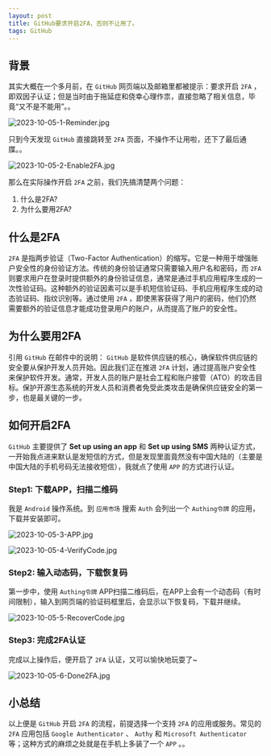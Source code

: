 ```yaml
---
layout: post
title: GitHub要求开启2FA，否则不让用了。
tags: GitHub
---
```


## 背景

其实大概在一个多月前，在 `GitHub` 网页端以及邮箱里都被提示：要求开启 `2FA` ，即双因子认证；但是当时由于拖延症和侥幸心理作祟，直接忽略了相关信息，毕竟“又不是不能用”。。

![2023-10-05-1-Reminder.jpg](https://github.com/heartsuit/heartsuit.github.io/raw/master/pictures/2023-10-05-1-Reminder.jpg)

只到今天发现 `GitHub` 直接跳转至 `2FA` 页面，不操作不让用啦，还下了最后通牒。。

![2023-10-05-2-Enable2FA.jpg](https://github.com/heartsuit/heartsuit.github.io/raw/master/pictures/2023-10-05-2-Enable2FA.jpg)

那么在实际操作开启 `2FA` 之前，我们先搞清楚两个问题：
1. 什么是2FA?
2. 为什么要用2FA?

## 什么是2FA

`2FA` 是指两步验证（Two-Factor Authentication）的缩写。它是一种用于增强账户安全性的身份验证方法。传统的身份验证通常只需要输入用户名和密码，而 `2FA` 则要求用户在登录时提供额外的身份验证信息，通常是通过手机应用程序生成的一次性验证码。这种额外的验证因素可以是手机短信验证码、手机应用程序生成的动态验证码、指纹识别等。通过使用 `2FA` ，即使黑客获得了用户的密码，他们仍然需要额外的验证信息才能成功登录用户的账户，从而提高了账户的安全性。

## 为什么要用2FA

引用 `GitHub` 在邮件中的说明： `GitHub` 是软件供应链的核心，确保软件供应链的安全要从保护开发人员开始。因此我们正在推进 `2FA` 计划，通过提高账户安全性来保护软件开发。通常，开发人员的账户是社会工程和账户接管（ATO）的攻击目标。保护开源生态系统的开发人员和消费者免受此类攻击是确保供应链安全的第一步，也是最关键的一步。

## 如何开启2FA

`GitHub` 主要提供了 **Set up using an app** 和 **Set up using SMS** 两种认证方式，一开始我点进来默认是发短信的方式，但是发现里面竟然没有中国大陆的（主要是中国大陆的手机号码无法接收短信），我就点了使用 `APP` 的方式进行认证。

### Step1: 下载APP，扫描二维码

我是 `Android` 操作系统。到 `应用市场` 搜索 `Auth` 会列出一个 `Authing令牌` 的应用，下载并安装即可。

![2023-10-05-3-APP.jpg](https://github.com/heartsuit/heartsuit.github.io/raw/master/pictures/2023-10-05-3-APP.jpg)

![2023-10-05-4-VerifyCode.jpg](https://github.com/heartsuit/heartsuit.github.io/raw/master/pictures/2023-10-05-4-VerifyCode.jpg)

### Step2: 输入动态码，下载恢复码

第一步中，使用 `Authing令牌` APP扫描二维码后，在APP上会有一个动态码（有时间限制），输入到网页端的验证码框里后，会显示以下恢复码，下载并继续。

![2023-10-05-5-RecoverCode.jpg](https://github.com/heartsuit/heartsuit.github.io/raw/master/pictures/2023-10-05-5-RecoverCode.jpg)

### Step3: 完成2FA认证

完成以上操作后，便开启了 `2FA` 认证，又可以愉快地玩耍了~

![2023-10-05-6-Done2FA.jpg](https://github.com/heartsuit/heartsuit.github.io/raw/master/pictures/2023-10-05-6-Done2FA.jpg)

## 小总结

以上便是 `GitHub` 开启 `2FA` 的流程，前提选择一个支持 `2FA` 的应用或服务。常见的 `2FA` 应用包括 `Google Authenticator` 、 `Authy` 和 `Microsoft Authenticator` 等；这种方式的麻烦之处就是在手机上多装了一个 `APP` 。。
